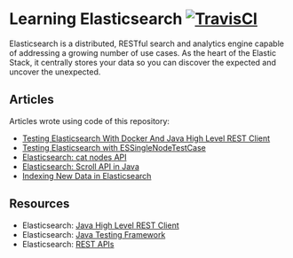 # Learning Elasticsearch [![TravisCI](https://travis-ci.org/mincong-h/learning-elasticsearch.svg?branch=master)](https://travis-ci.org/github/mincong-h/learning-elasticsearch)

Elasticsearch is a distributed, RESTful search and analytics engine capable of
addressing a growing number of use cases. As the heart of the Elastic Stack,
it centrally stores your data so you can discover the expected and uncover the
unexpected.

## Articles

Articles wrote using code of this repository:

- [Testing Elasticsearch With Docker And Java High Level REST Client](https://mincong.io/2020/04/05/testing-elasticsearch-with-docker-and-java-client/)
- [Testing Elasticsearch with ESSingleNodeTestCase](https://mincong.io/2019/11/24/essinglenodetestcase/)
- [Elasticsearch: cat nodes API](https://mincong.io/2020/03/07/elasticsearch-cat-nodes-api/)
- [Elasticsearch: Scroll API in Java](https://mincong.io/2020/01/19/elasticsearch-scroll-api/)
- [Indexing New Data in Elasticsearch](https://mincong.io/2019/12/02/indexing-new-data-in-elasticsearch/)

## Resources

- Elasticsearch: [Java High Level REST Client](https://www.elastic.co/guide/en/elasticsearch/client/java-rest/current/java-rest-high.html)
- Elasticsearch: [Java Testing Framework](https://www.elastic.co/guide/en/elasticsearch/reference/current/testing-framework.html)
- Elasticsearch: [REST APIs](https://www.elastic.co/guide/en/elasticsearch/reference/current/rest-apis.html)
